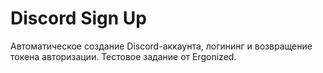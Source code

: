 # Discord Sign Up
Автоматическое создание Discord-аккаунта, логининг и возвращение токена авторизации. Тестовое задание от Ergonized.
